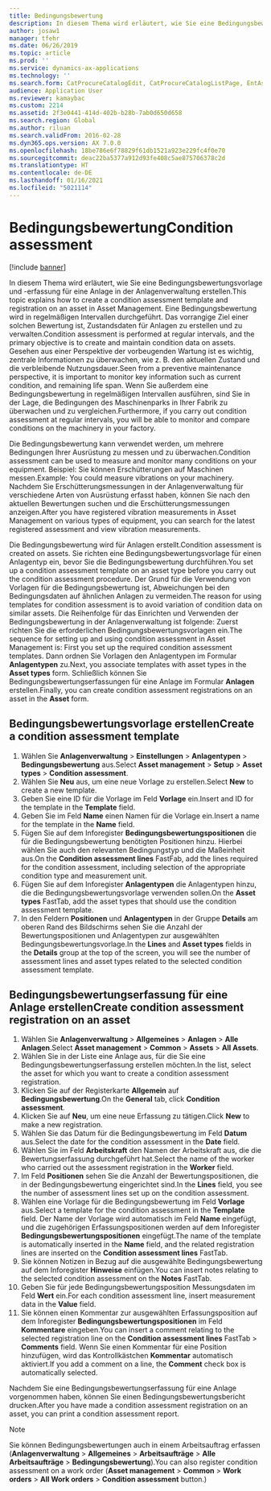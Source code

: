 ```yaml
---
title: Bedingungsbewertung
description: In diesem Thema wird erläutert, wie Sie eine Bedingungsbewertungsvorlage und -erfassung für eine Anlage in der Anlagenverwaltung erstellen.
author: josaw1
manager: tfehr
ms.date: 06/26/2019
ms.topic: article
ms.prod: ''
ms.service: dynamics-ax-applications
ms.technology: ''
ms.search.form: CatProcureCatalogEdit, CatProcureCatalogListPage, EntAssetObjectCondition, EntAssetConditionTemplate
audience: Application User
ms.reviewer: kamaybac
ms.custom: 2214
ms.assetid: 2f3e0441-414d-402b-b28b-7ab0d650d658
ms.search.region: Global
ms.author: riluan
ms.search.validFrom: 2016-02-28
ms.dyn365.ops.version: AX 7.0.0
ms.openlocfilehash: 18be786e6f78829f61db1521a923e229fc4f0e70
ms.sourcegitcommit: deac22ba5377a912d93fe408c5ae875706378c2d
ms.translationtype: HT
ms.contentlocale: de-DE
ms.lasthandoff: 01/16/2021
ms.locfileid: "5021114"
---
```

# <a name="condition-assessment"></a><span data-ttu-id="a4967-103">Bedingungsbewertung</span><span class="sxs-lookup"><span data-stu-id="a4967-103">Condition assessment</span></span>

[!include [banner](../../includes/banner.md)]

 

<span data-ttu-id="a4967-104">In diesem Thema wird erläutert, wie Sie eine Bedingungsbewertungsvorlage und -erfassung für eine Anlage in der Anlagenverwaltung erstellen.</span><span class="sxs-lookup"><span data-stu-id="a4967-104">This topic explains how to create a condition assessment template and registration on an asset in Asset Management.</span></span> <span data-ttu-id="a4967-105">Eine Bedingungsbewertung wird in regelmäßigen Intervallen durchgeführt. Das vorrangige Ziel einer solchen Bewertung ist, Zustandsdaten für Anlagen zu erstellen und zu verwalten.</span><span class="sxs-lookup"><span data-stu-id="a4967-105">Condition assessment is performed at regular intervals, and the primary objective is to create and maintain condition data on assets.</span></span> <span data-ttu-id="a4967-106">Gesehen aus einer Perspektive der vorbeugenden Wartung ist es wichtig, zentrale Informationen zu überwachen, wie z. B. den aktuellen Zustand und die verbleibende Nutzungsdauer.</span><span class="sxs-lookup"><span data-stu-id="a4967-106">Seen from a preventive maintenance perspective, it is important to monitor key information such as current condition, and remaining life span.</span></span> <span data-ttu-id="a4967-107">Wenn Sie außerdem eine Bedingungsbewertung in regelmäßigen Intervallen ausführen, sind Sie in der Lage, die Bedingungen des Maschinenparks in Ihrer Fabrik zu überwachen und zu vergleichen.</span><span class="sxs-lookup"><span data-stu-id="a4967-107">Furthermore, if you carry out condition assessment at regular intervals, you will be able to monitor and compare conditions on the machinery in your factory.</span></span>

<span data-ttu-id="a4967-108">Die Bedingungsbewertung kann verwendet werden, um mehrere Bedingungen Ihrer Ausrüstung zu messen und zu überwachen.</span><span class="sxs-lookup"><span data-stu-id="a4967-108">Condition assessment can be used to measure and monitor many conditions on your equipment.</span></span> <span data-ttu-id="a4967-109">Beispiel: Sie können Erschütterungen auf Maschinen messen.</span><span class="sxs-lookup"><span data-stu-id="a4967-109">Example: You could measure vibrations on your machinery.</span></span> <span data-ttu-id="a4967-110">Nachdem Sie Erschütterungsmessungen in der Anlagenverwaltung für verschiedene Arten von Ausrüstung erfasst haben, können Sie nach den aktuellen Bewertungen suchen und die Erschütterungsmessungen anzeigen.</span><span class="sxs-lookup"><span data-stu-id="a4967-110">After you have registered vibration measurements in Asset Management on various types of equipment, you can search for the latest registered assessment and view vibration measurements.</span></span>

<span data-ttu-id="a4967-111">Die Bedingungsbewertung wird für Anlagen erstellt.</span><span class="sxs-lookup"><span data-stu-id="a4967-111">Condition assessment is created on assets.</span></span> <span data-ttu-id="a4967-112">Sie richten eine Bedingungsbewertungsvorlage für einen Anlagentyp ein, bevor Sie die Bedingungsbewertung durchführen.</span><span class="sxs-lookup"><span data-stu-id="a4967-112">You set up a condition assessment template on an asset type before you carry out the condition assessment procedure.</span></span> <span data-ttu-id="a4967-113">Der Grund für die Verwendung von Vorlagen für die Bedingungsbewertung ist, Abweichungen bei den Bedingungsdaten auf ähnlichen Anlagen zu vermeiden.</span><span class="sxs-lookup"><span data-stu-id="a4967-113">The reason for using templates for condition assessment is to avoid variation of condition data on similar assets.</span></span> <span data-ttu-id="a4967-114">Die Reihenfolge für das Einrichten und Verwenden der Bedingungsbewertung in der Anlagenverwaltung ist folgende: Zuerst richten Sie die erforderlichen Bedingungsbewertungsvorlagen ein.</span><span class="sxs-lookup"><span data-stu-id="a4967-114">The sequence for setting up and using condition assessment in Asset Management is: First you set up the required condition assessment templates.</span></span> <span data-ttu-id="a4967-115">Dann ordnen Sie Vorlagen den Anlagentypen im Formular **Anlagentypen** zu.</span><span class="sxs-lookup"><span data-stu-id="a4967-115">Next, you associate templates with asset types in the **Asset types** form.</span></span> <span data-ttu-id="a4967-116">Schließlich können Sie Bedingungsbewertungserfassungen für eine Anlage im Formular **Anlagen** erstellen.</span><span class="sxs-lookup"><span data-stu-id="a4967-116">Finally, you can create condition assessment registrations on an asset in the **Asset** form.</span></span>

## <a name="create-a-condition-assessment-template"></a><span data-ttu-id="a4967-117">Bedingungsbewertungsvorlage erstellen</span><span class="sxs-lookup"><span data-stu-id="a4967-117">Create a condition assessment template</span></span>

1. <span data-ttu-id="a4967-118">Wählen Sie **Anlagenverwaltung** > **Einstellungen** > **Anlagentypen** > **Bedingungsbewertung** aus.</span><span class="sxs-lookup"><span data-stu-id="a4967-118">Select **Asset management** > **Setup** > **Asset types** > **Condition assessment**.</span></span>
2. <span data-ttu-id="a4967-119">Wählen Sie **Neu** aus, um eine neue Vorlage zu erstellen.</span><span class="sxs-lookup"><span data-stu-id="a4967-119">Select **New** to create a new template.</span></span>
3. <span data-ttu-id="a4967-120">Geben Sie eine ID für die Vorlage im Feld **Vorlage** ein.</span><span class="sxs-lookup"><span data-stu-id="a4967-120">Insert and ID for the template in the **Template** field.</span></span>
4. <span data-ttu-id="a4967-121">Geben Sie im Feld **Name** einen Namen für die Vorlage ein.</span><span class="sxs-lookup"><span data-stu-id="a4967-121">Insert a name for the template in the **Name** field.</span></span>
5. <span data-ttu-id="a4967-122">Fügen Sie auf dem Inforegister **Bedingungsbewertungspositionen** die für die Bedingungsbewertung benötigten Positionen hinzu. Hierbei wählen Sie auch den relevanten Bedingungstyp und die Maßeinheit aus.</span><span class="sxs-lookup"><span data-stu-id="a4967-122">On the **Condition assessment lines** FastFab, add the lines required for the condition assessment, including selection of the appropriate condition type and measurement unit.</span></span>
6. <span data-ttu-id="a4967-123">Fügen Sie auf dem Inforegister **Anlagentypen** die Anlagentypen hinzu, die die Bedingungsbewertungsvorlage verwenden sollen.</span><span class="sxs-lookup"><span data-stu-id="a4967-123">On the **Asset types** FastTab, add the asset types that should use the condition assessment template.</span></span>
7. <span data-ttu-id="a4967-124">In den Feldern **Positionen** und **Anlagentypen** in der Gruppe **Details** am oberen Rand des Bildschirms sehen Sie die Anzahl der Bewertungspositionen und Anlagentypen zur ausgewählten Bedingungsbewertungsvorlage.</span><span class="sxs-lookup"><span data-stu-id="a4967-124">In the **Lines** and **Asset types** fields in the **Details** group at the top of the screen, you will see the number of assessment lines and asset types related to the selected condition assessment template.</span></span>


## <a name="create-condition-assessment-registration-on-an-asset"></a><span data-ttu-id="a4967-125">Bedingungsbewertungserfassung für eine Anlage erstellen</span><span class="sxs-lookup"><span data-stu-id="a4967-125">Create condition assessment registration on an asset</span></span>

1. <span data-ttu-id="a4967-126">Wählen Sie **Anlagenverwaltung** > **Allgemeines** > **Anlagen** > **Alle Anlagen**.</span><span class="sxs-lookup"><span data-stu-id="a4967-126">Select **Asset management** > **Common** > **Assets** > **All Assets**.</span></span>
2. <span data-ttu-id="a4967-127">Wählen Sie in der Liste eine Anlage aus, für die Sie eine Bedingungsbewertungserfassung erstellen möchten.</span><span class="sxs-lookup"><span data-stu-id="a4967-127">In the list, select the asset for which you want to create a condition assessment registration.</span></span>
3. <span data-ttu-id="a4967-128">Klicken Sie auf der Registerkarte **Allgemein** auf **Bedingungsbewertung**.</span><span class="sxs-lookup"><span data-stu-id="a4967-128">On the **General** tab, click **Condition assessment**.</span></span>
4. <span data-ttu-id="a4967-129">Klicken Sie auf **Neu**, um eine neue Erfassung zu tätigen.</span><span class="sxs-lookup"><span data-stu-id="a4967-129">Click **New** to make a new registration.</span></span>
5. <span data-ttu-id="a4967-130">Wählen Sie das Datum für die Bedingungsbewertung im Feld **Datum** aus.</span><span class="sxs-lookup"><span data-stu-id="a4967-130">Select the date for the condition assessment in the **Date** field.</span></span>
6. <span data-ttu-id="a4967-131">Wählen Sie im Feld **Arbeitskraft** den Namen der Arbeitskraft aus, die die Bewertungserfassung durchgeführt hat.</span><span class="sxs-lookup"><span data-stu-id="a4967-131">Select the name of the worker who carried out the assessment registration in the **Worker** field.</span></span>
7. <span data-ttu-id="a4967-132">Im Feld **Positionen** sehen Sie die Anzahl der Bewertungspositionen, die in der Bedingungsbewertung eingerichtet sind.</span><span class="sxs-lookup"><span data-stu-id="a4967-132">In the **Lines** field, you see the number of assessment lines set up on the condition assessment.</span></span>
8. <span data-ttu-id="a4967-133">Wählen eine Vorlage für die Bedingungsbewertung im Feld **Vorlage** aus.</span><span class="sxs-lookup"><span data-stu-id="a4967-133">Select a template for the condition assessment in the **Template** field.</span></span> <span data-ttu-id="a4967-134">Der Name der Vorlage wird automatisch im Feld **Name** eingefügt, und die zugehörigen Erfassungspositionen werden auf dem Inforegister **Bedingungsbewertungspositionen** eingefügt.</span><span class="sxs-lookup"><span data-stu-id="a4967-134">The name of the template is automatically inserted in the **Name** field, and the related registration lines are inserted on the **Condition assessment lines** FastTab.</span></span>
9. <span data-ttu-id="a4967-135">Sie können Notizen in Bezug auf die ausgewählte Bedingungsbewertung auf dem Inforegister **Hinweise** einfügen.</span><span class="sxs-lookup"><span data-stu-id="a4967-135">You can insert notes relating to the selected condition assessment on the **Notes** FastTab.</span></span>
10. <span data-ttu-id="a4967-136">Geben Sie für jede Bedingungsbewertungsposition Messungsdaten im Feld **Wert** ein.</span><span class="sxs-lookup"><span data-stu-id="a4967-136">For each condition assessment line, insert measurement data in the **Value** field.</span></span>
11. <span data-ttu-id="a4967-137">Sie können einen Kommentar zur ausgewählten Erfassungsposition auf dem Inforegister **Bedingungsbewertungspositionen** im Feld **Kommentare** eingeben.</span><span class="sxs-lookup"><span data-stu-id="a4967-137">You can insert a comment relating to the selected registration line on the **Condition assessment lines** FastTab > **Comments** field.</span></span> <span data-ttu-id="a4967-138">Wenn Sie einen Kommentar für eine Position hinzufügen, wird das Kontrollkästchen **Kommentar** automatisch aktiviert.</span><span class="sxs-lookup"><span data-stu-id="a4967-138">If you add a comment on a line, the **Comment** check box is automatically selected.</span></span>

<span data-ttu-id="a4967-139">Nachdem Sie eine Bedingungsbewertungserfassung für eine Anlage vorgenommen haben, können Sie einen Bedingungsbewertungsbericht drucken.</span><span class="sxs-lookup"><span data-stu-id="a4967-139">After you have made a condition assessment registration on an asset, you can print a condition assessment report.</span></span>

>[!NOTE]
><span data-ttu-id="a4967-140">Sie können Bedingungsbewertungen auch in einem Arbeitsauftrag erfassen (**Anlagenverwaltung** > **Allgemeines** > **Arbeitsaufträge** > **Alle Arbeitsaufträge** > **Bedingungsbewertung**).</span><span class="sxs-lookup"><span data-stu-id="a4967-140">You can also register condition assessment on a work order (**Asset management** > **Common** > **Work orders** > **All Work orders** > **Condition assessment** button.)</span></span>
